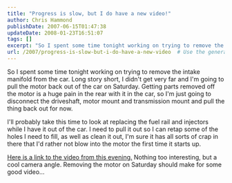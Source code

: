 ```yaml
---
title: "Progress is slow, but I do have a new video!"
author: Chris Hammond
publishDate: 2007-06-15T01:47:38
updateDate: 2008-01-23T16:51:07
tags: []
excerpt: "So I spent some time tonight working on trying to remove the intake manifold from the car. Long story short, I didn't get very far and I'm going to pull the motor back out of the car on Saturday. Getting parts removed off the motor is a huge pain in the rear with it in the car, so I'm just going to disconnect the driveshaft, motor mount and transmission mount and pull the thing back out for now. I'll probably take this time to look at replacing the fuel rail and injectors while I have it out of the car. I need to pull it out so I can retap some of the holes I need to fill, as well as clean it out, I'm sure it has all sorts of crap in there that I'd rather not blow into the motor the first time it starts up. Here is a link to the video from this evening. Nothing too interesting, but a cool camera angle. Removing the motor on Saturday should make for some good..."
url: /2007/progress-is-slow-but-i-do-have-a-new-video  # Use the generated URL with year
---
```

<p>So I spent some time tonight working on trying to remove the intake manifold from the car. Long story short, I didn't get very far and I'm going to pull the motor back out of the car on Saturday. Getting parts removed off the motor is a huge pain in the rear with it in the car, so I'm just going to disconnect the driveshaft, motor mount and transmission mount and pull the thing back out for now.</p> <p>I'll probably take this time to look at replacing the fuel rail and injectors while I have it out of the car. I need to pull it out so I can retap some of the holes I need to fill, as well as clean it out, I'm sure it has all sorts of crap in there that I'd rather not blow into the motor the first time it starts up.</p> <p><a href="https://www.project240z.com/tabid/54/itemid/23/240Z-Intake-Manifold-Bolts.aspx">Here is a link to the video from this evening.</a> Nothing too interesting, but a cool camera angle. Removing the motor on Saturday should make for some good video...</p>

